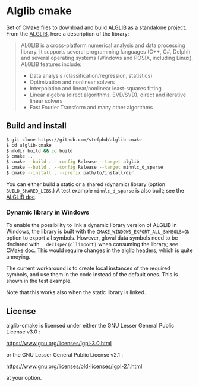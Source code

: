 # Alglib cmake

Set of CMake files to download and build [ALGLIB](http://www.alglib.net/) as a standalone project. 
From the [ALGLIB](http://www.alglib.net/), here a description of the library:
> ALGLIB is a cross-platform numerical analysis and data processing library. It supports several programming languages (C++, C#, Delphi) and several operating systems (Windows and POSIX, including Linux). 
ALGLIB features include:
> - Data analysis (classification/regression, statistics)
> - Optimization and nonlinear solvers
> - Interpolation and linear/nonlinear least-squares fitting
> - Linear algebra (direct algorithms, EVD/SVD), direct and iterative linear solvers
> - Fast Fourier Transform and many other algorithms

## Build and install

```bash
$ git clone https://github.com/stefphd/alglib-cmake
$ cd alglib-cmake
$ mkdir build && cd build
$ cmake ..
$ cmake --build . --config Release --target alglib
$ cmake --build . --config Release --target minnlc_d_sparse
$ cmake --install . --prefix path/to/install/dir
```

You can either build a static or a shared (dynamic) library (option `BUILD_SHARED_LIBS`.) A test example `minnlc_d_sparse` is also built; see the [ALGLIB doc](https://www.alglib.net/translator/man/manual.cpp.html#example_minnlc_d_sparse).

### Dynamic library in Windows

To enable the possibility to link a dynamic library version of ALGLIB in Windows, the library is built with the `CMAKE_WINDOWS_EXPORT_ALL_SYMBOLS=ON` option to export all symbols. However, gloval data symbols need to be declared with `__declspec(dllimport)` when consuming the library; see [CMake doc](https://cmake.org/cmake/help/latest/prop_tgt/WINDOWS_EXPORT_ALL_SYMBOLS.html). This would require changes in the alglib headers, which is quite annoying. 

The current workaround is to create local instances of the required symbols, and use them in the code instead of the default ones. This is shown in the test example.

Note that this works also when the static library is linked.

## License 
alglib-cmake is licensed under either the GNU Lesser General Public License v3.0 : 

https://www.gnu.org/licenses/lgpl-3.0.html

or the GNU Lesser General Public License v2.1 :

https://www.gnu.org/licenses/old-licenses/lgpl-2.1.html

at your option.
